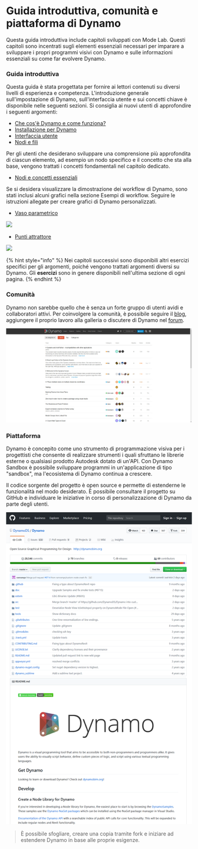 # Guida introduttiva, comunità e piattaforma di Dynamo

Questa guida introduttiva include capitoli sviluppati con Mode Lab. Questi capitoli sono incentrati sugli elementi essenziali necessari per imparare a sviluppare i propri programmi visivi con Dynamo e sulle informazioni essenziali su come far evolvere Dynamo.

### Guida introduttiva

Questa guida è stata progettata per fornire ai lettori contenuti su diversi livelli di esperienza e competenza. L'introduzione generale sull'impostazione di Dynamo, sull'interfaccia utente e sui concetti chiave è disponibile nelle seguenti sezioni. Si consiglia ai nuovi utenti di approfondire i seguenti argomenti:

* [Che cos'è Dynamo e come funziona?](1-what-is-dynamo.md)
* [Installazione per Dynamo](../2\_setup\_for\_dynamo/)
* [Interfaccia utente](../3\_user\_interface/)
* [Nodi e fili](../4\_nodes\_and\_wires/)

Per gli utenti che desiderano sviluppare una comprensione più approfondita di ciascun elemento, ad esempio un nodo specifico e il concetto che sta alla base, vengono trattati i concetti fondamentali nel capitolo dedicato.

* [Nodi e concetti essenziali](../5\_essential\_nodes\_and\_concepts/)

Se si desidera visualizzare la dimostrazione dei workflow di Dynamo, sono stati inclusi alcuni grafici nella sezione Esempi di workflow. Seguire le istruzioni allegate per creare grafici di Dynamo personalizzati.

* [Vaso parametrico](../10\_sample\_workflow/10-1\_getting-started-workflows/1-parametric-vase.md)

![](../10\_sample\_workflow/images/10-1/1/vase1\(3\).gif)

* [Punti attrattore](../10\_sample\_workflow/10-1\_getting-started-workflows/2-attractor-points.md)

![](images/1-2/attractor1.gif)

{% hint style="info" %} 
Nei capitoli successivi sono disponibili altri esercizi specifici per gli argomenti, poiché vengono trattati argomenti diversi su Dynamo. Gli **esercizi** sono in genere disponibili nell'ultima sezione di ogni pagina.
{% endhint %}

### Comunità

Dynamo non sarebbe quello che è senza un forte gruppo di utenti avidi e collaboratori attivi. Per coinvolgere la comunità, è possibile seguire il [blog](http://dynamobim.org/blog/), aggiungere il proprio lavoro alla galleria o discutere di Dynamo nel [forum](https://forum.dynamobim.com).

![Forum](images/1-2/02-Community.png)

### Piattaforma

Dynamo è concepito come uno strumento di programmazione visiva per i progettisti che consente di realizzare strumenti i quali sfruttano le librerie esterne o qualsiasi prodotto Autodesk dotato di un'API. Con Dynamo Sandbox è possibile sviluppare programmi in un'applicazione di tipo "sandbox", ma l'ecosistema di Dynamo continua a crescere.

Il codice sorgente del progetto è open source e permette di estenderne le funzionalità nel modo desiderato. È possibile consultare il progetto su GitHub e individuare le iniziative in corso di personalizzazione di Dynamo da parte degli utenti.

![Repository](images/1-2/03-TheRepo.png)

> È possibile sfogliare, creare una copia tramite fork e iniziare ad estendere Dynamo in base alle proprie esigenze.
